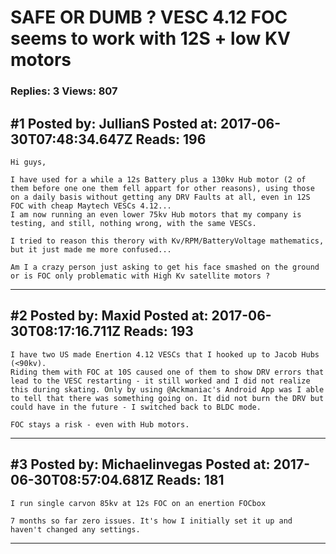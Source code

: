 # SAFE OR DUMB ? VESC 4.12 FOC seems to work with 12S + low KV motors

### Replies: 3 Views: 807

## \#1 Posted by: JullianS Posted at: 2017-06-30T07:48:34.647Z Reads: 196

```
Hi guys,

I have used for a while a 12s Battery plus a 130kv Hub motor (2 of them before one one them fell appart for other reasons), using those on a daily basis without getting any DRV Faults at all, even in 12S FOC with cheap Maytech VESCs 4.12... 
I am now running an even lower 75kv Hub motors that my company is testing, and still, nothing wrong, with the same VESCs. 

I tried to reason this therory with Kv/RPM/BatteryVoltage mathematics, but it just made me more confused...

Am I a crazy person just asking to get his face smashed on the ground or is FOC only problematic with High Kv satellite motors ?
```

---
## \#2 Posted by: Maxid Posted at: 2017-06-30T08:17:16.711Z Reads: 193

```
I have two US made Enertion 4.12 VESCs that I hooked up to Jacob Hubs (<90kv).
Riding them with FOC at 10S caused one of them to show DRV errors that lead to the VESC restarting - it still worked and I did not realize this during skating. Only by using @Ackmaniac's Android App was I able to tell that there was something going on. It did not burn the DRV but could have in the future - I switched back to BLDC mode.

FOC stays a risk - even with Hub motors.
```

---
## \#3 Posted by: Michaelinvegas Posted at: 2017-06-30T08:57:04.681Z Reads: 181

```
I run single carvon 85kv at 12s FOC on an enertion FOCbox

7 months so far zero issues. It's how I initially set it up and haven't changed any settings.
```

---
